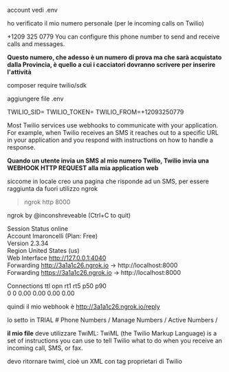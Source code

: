 

account
vedi .env

ho verificato il mio numero personale (per le incoming calls on Twilio)


+1209 325 0779 
You can configure this phone number to send and receive calls and messages.

__Questo numero, che adesso è un numero di prova ma che sarà acquistato dalla Provincia, è quello a cui i cacciatori dovranno scrivere per inserire l'attività__




composer require twilio/sdk

aggiungere file .env

TWILIO_SID=
TWILIO_TOKEN=
TWILIO_FROM=+12093250779



Most Twilio services use webhooks to communicate with your application. For example, when Twilio receives an SMS it reaches out to a specific URL in your application and you respond with instructions on how to handle a response. 

__Quando un utente invia un SMS al mio numero Twilio, Twilio invia una WEBHOOK HTTP REQUEST alla mia application web__



siccome in locale creo una pagina che risponde ad un SMS, per essere raggiunta da fuori utilizzo ngrok


> ngrok http 8000


ngrok by @inconshreveable                                                             (Ctrl+C to quit)
                                                                                                      
Session Status                online                                                                  
Account                       lmaroncelli (Plan: Free)                                                
Version                       2.3.34                                                                  
Region                        United States (us)                                                      
Web Interface                 http://127.0.0.1:4040                                                   
Forwarding                    http://3a1a1c26.ngrok.io -> http://localhost:8000                       
Forwarding                    https://3a1a1c26.ngrok.io -> http://localhost:8000                      
                                                                                                      
Connections                   ttl     opn     rt1     rt5     p50     p90                             
                              0       0       0.00    0.00    0.00    0.00                            
                                                                                

quindi il mio webhook è http://3a1a1c26.ngrok.io/reply

lo setto in  TRIAL # Phone Numbers / Manage Numbers / Active Numbers /


__il mio file__ deve utilizzare TwiML:
TwiML (the Twilio Markup Language) is a set of instructions you can use to tell Twilio what to do when you receive an incoming call, SMS, or fax.






devo ritornare twiml, cioè un XML con tag proprietari di Twilio







